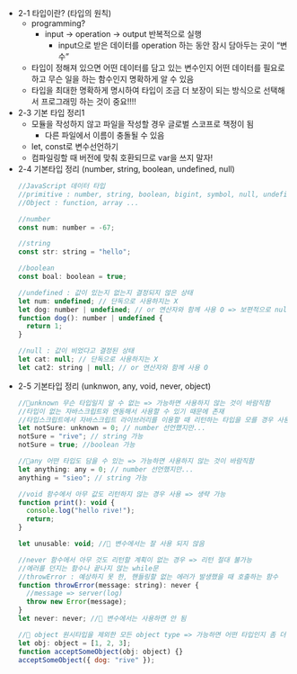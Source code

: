 - 2-1 타입이란? (타입의 원칙)
  - programming?
    - input → operation → output 반복적으로 실행
      - input으로 받은 데이터를 operation 하는 동안 잠시 담아두는 곳이 “변수”
  - 타입이 정해져 있으면 어떤 데이터를 담고 있는 변수인지
    어떤 데이터를 필요로 하고 무슨 일을 하는 함수인지 명확하게 알 수 있음
  - 타입을 최대한 명확하게 명시하여
    타입이 조금 더 보장이 되는 방식으로 선택해서 프로그래밍 하는 것이 중요!!!!
- 2-3 기본 타입 정리1
  - 모듈을 작성하지 않고 파일을 작성할 경우 글로벌 스코프로 책정이 됨
    - 다른 파일에서 이름이 충돌될 수 있음
  - let, const로 변수선언하기
  - 컴파일링할 때 버전에 맞춰 호환되므로 var을 쓰지 말자!
- 2-4 기본타입 정리 (number, string, boolean, undefined, null)
  ```jsx
  //JavaScript 데이터 타입
  //primitive : number, string, boolean, bigint, symbol, null, undefined
  //Object : function, array ...

  //number
  const num: number = -67;

  //string
  const str: string = "hello";

  //boolean
  const boal: boolean = true;

  //undefined : 값이 있는지 없는지 결정되지 않은 상태
  let num: undefined; // 단독으로 사용하지는 X
  let dog: number | undefined; // or 연산자와 함께 사용 O => 보편적으로 null보다 많이 사용
  function dog(): number | undefined {
    return 1;
  }

  //null : 값이 비었다고 결정된 상태
  let cat: null; // 단독으로 사용하지는 X
  let cat2: string | null; // or 연산자와 함께 사용 O
  ```
- 2-5 기본타입 정리 (unknwon, any, void, never, object)
  ```jsx
  //🙅unknown 무슨 타입일지 알 수 없는 => 가능하면 사용하지 않는 것이 바람직함
  //타입이 없는 자바스크립트와 연동해서 사용할 수 있기 때문에 존재
  //타입스크립트에서 자바스크립트 라이브러리를 이용할 때 리턴하는 타입을 모를 경우 사용
  let notSure: unknown = 0; // number 선언했지만...
  notSure = "rive"; // string 가능
  notSure = true; //boolean 가능

  //🙅any 어떤 타입도 담을 수 있는 => 가능하면 사용하지 않는 것이 바람직함
  let anything: any = 0; // number 선언했지만...
  anything = "sieo"; // string 가능

  //void 함수에서 아무 값도 리턴하지 않는 경우 사용 => 생략 가능
  function print(): void {
    console.log("hello rive!");
    return;
  }

  let unusable: void; //🙅 변수에서는 잘 사용 되지 않음

  //never 함수에서 아무 것도 리턴할 계획이 없는 경우 => 리턴 절대 불가능
  //에러를 던지는 함수나 끝나지 않는 while문
  //throwError : 예상하지 못 한, 핸들링할 없는 에러가 발생했을 때 호출하는 함수
  function throwError(message: string): never {
    //message => server(log)
    throw new Error(message);
  }
  let never: never; //🙅 변수에서는 사용하면 안 됨

  //🙅 object 원시타입을 제외한 모든 object type => 가능하면 어떤 타입인지 좀 더 구체적으로 적는 게 좋음
  let obj: object = [1, 2, 3];
  function acceptSomeObject(obj: object) {}
  acceptSomeObject({ dog: "rive" });
  ```
